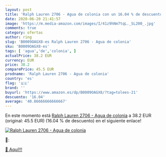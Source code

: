 ```yaml
---
layout: post
title: 'Ralph Lauren 2706 - Agua de colonia con un 16.04 % de descuento'
date: 2020-06-20 21:41:57
image: 'https://m.media-amazon.com/images/I/41z9hNm7tqL._SL200_.jpg'
comments: true
category: ofertas
author: ring
slug: 'B0009OAGX8-es Ralph Lauren 2706 - Agua de colonia'
sku: 'B0009OAGX8-es'
tags: [ 'agua','de','colonia', ]
actualPrice: 38.2 EUR
currency: EUR
price: 38.2
comparePrice: 45.5 EUR
prodname: 'Ralph Lauren 2706 - Agua de colonia'
country: 'es'
flag: '🇪🇸'
brand: ''
buyurl: 'https://www.amazon.es/dp/B0009OAGX8/?tag=tolees-21'
descuento: '16.04'
average: '40.86666666666667'
---
```


En este momento está [Ralph Lauren 2706 - Agua de colonia](https://www.amazon.es/dp/B0009OAGX8/?tag=tolees-21) a 38.2 EUR (original: 45.5 EUR) (16.04 %  de descuento) en el siguiente enlace!

[![Ralph Lauren 2706 - Agua de colonia](https://m.media-amazon.com/images/I/41z9hNm7tqL._SL200_.jpg)](https://www.amazon.es/dp/B0009OAGX8/?tag=tolees-21)

🔎:


[🛒 Aquí!!!](https://www.amazon.es/dp/B0009OAGX8/?tag=tolees-21)
